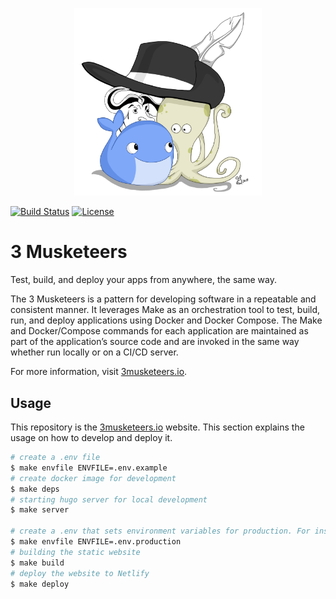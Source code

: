 <p align="center"><img src="assets/img/logo.jpg" width="300"></p>

[![Build Status](https://travis-ci.org/flemay/3musketeers.svg?branch=master)](https://travis-ci.org/flemay/3musketeers)
[![License](https://img.shields.io/dub/l/vibe-d.svg)](LICENSE)

# 3 Musketeers

Test, build, and deploy your apps from anywhere, the same way.

The 3 Musketeers is a pattern for developing software in a repeatable and consistent manner. It leverages Make as an orchestration tool to test, build, run, and deploy applications using Docker and Docker Compose. The Make and Docker/Compose commands for each application are maintained as part of the application’s source code and are invoked in the same way whether run locally or on a CI/CD server.

For more information, visit [3musketeers.io][].

## Usage

This repository is the [3musketeers.io][] website. This section explains the usage on how to develop and deploy it.

```bash
# create a .env file
$ make envfile ENVFILE=.env.example
# create docker image for development
$ make deps
# starting hugo server for local development
$ make server

# create a .env that sets environment variables for production. For instance
$ make envfile ENVFILE=.env.production
# building the static website
$ make build
# deploy the website to Netlify
$ make deploy
```

[3musketeers.io]: https://3musketeers.io
